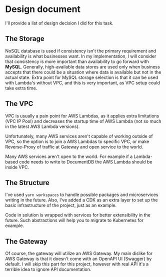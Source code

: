# Design document
I'll provide a list of design decision I did for this task.

## The Storage
NoSQL database is used if consistency isn't the primary requirement and availability is what businesses want.
In my implementation, I will consider that consistency is more important than availability 
to go forward with **MySQL**. Generally, high-available data stores are used only when business accepts that there 
could be a situation where data is available but not in the actual state.
Extra point for MySQL storage selection is that it can be used with Lambda's without VPC, and this is very important, 
as VPC setup could take extra time.

## The VPC
VPC is usually a pain point for AWS Lambdas, as it applies extra limitations (VPC IP Pool)
and decreases the startup time of AWS Lambda (not so much in the latest AWS Lambda versions).

Unfortunately, many AWS services aren't capable of working outside of VPC, so the option is to join a
AWS Lambdas to specific VPC, or make Reverse-Proxy of traffic at Gateway and open service to the world.

Many AWS services aren't open to the world. For example if a Lambda-based code needs to write to DocumentDB 
the AWS Lambda should be inside VPC.

## The Structure
I've used `yarn workspaces` to handle possible packages and microservices writing in the future.
Also, I've added a CDK as an extra layer to set up the basic infrastructure of the project, just as an example.

Code in solution is wrapped with services for better extensibility in the future. Such abstractions will help you 
to migrate to Kubernetes for example.

## The Gateway
Of course, the gateway will utilize an AWS Gateway. My main dislike for AWS Gateway is that it doesn't come with 
an OpenAPI UI (Swagger) by default. I will skip this part for this project, however with real API
it's a terrible idea to ignore API documentation.
